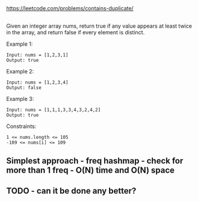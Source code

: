 

## 

https://leetcode.com/problems/contains-duplicate/

##

Given an integer array nums, return true if any value appears at least twice in the array, and return false if every element is distinct.

 

Example 1:
```
Input: nums = [1,2,3,1]
Output: true
```
Example 2:
```
Input: nums = [1,2,3,4]
Output: false
```
Example 3:
```
Input: nums = [1,1,1,3,3,4,3,2,4,2]
Output: true
```

Constraints:
```
1 <= nums.length <= 105
-109 <= nums[i] <= 109
```

## Simplest approach - freq hashmap - check for more than 1 freq - O(N) time and O(N) space

## TODO - can it be done any better?